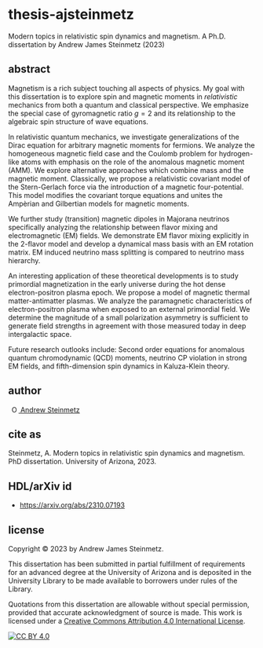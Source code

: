 # thesis-ajsteinmetz
Modern topics in relativistic spin dynamics and magnetism. A Ph.D. dissertation by Andrew James Steinmetz (2023)

## abstract
Magnetism is a rich subject touching all aspects of physics. My goal with this dissertation is to explore spin and magnetic moments in <i>relativistic</i> mechanics from both a quantum and classical perspective. We emphasize the special case of gyromagnetic ratio $g=2$ and its relationship to the algebraic spin structure of wave equations.

In relativistic quantum mechanics, we investigate generalizations of the Dirac equation for arbitrary magnetic moments for fermions. We analyze the homogeneous magnetic field case and the Coulomb problem for hydrogen-like atoms with emphasis on the role of the anomalous magnetic moment (AMM). We explore alternative approaches which combine mass and the magnetic moment. Classically, we propose a relativistic covariant model of the Stern-Gerlach force via the introduction of a magnetic four-potential. This model modifies the covariant torque equations and unites the Ampèrian and Gilbertian models for magnetic moments.

We further study (transition) magnetic dipoles in Majorana neutrinos specifically analyzing the relationship between flavor mixing and electromagnetic (EM) fields. We demonstrate EM flavor mixing explicitly in the 2-flavor model and develop a dynamical mass basis with an EM rotation matrix. EM induced neutrino mass splitting is compared to neutrino mass hierarchy.

An interesting application of these theoretical developments is to study primordial magnetization in the early universe during the hot dense electron-positron plasma epoch. We propose a model of magnetic thermal matter-antimatter plasmas. We analyze the paramagnetic characteristics of electron-positron plasma when exposed to an external primordial field. We determine the magnitude of a small polarization asymmetry is sufficient to generate field strengths in agreement with those measured today in deep intergalactic space.

Future research outlooks include: Second order equations for anomalous quantum chromodynamic (QCD) moments, neutrino CP violation in strong EM fields, and fifth-dimension spin dynamics in Kaluza-Klein theory.

## author
<a
id="cy-effective-orcid-url"
class="underline"
href="https://orcid.org/0000-0001-5474-2649"
target="orcid.widget"
rel="me noopener noreferrer"
style="vertical-align: top"><img
src="https://orcid.org/sites/default/files/images/orcid_16x16.png"
style="width: 1em; margin-inline-start: 0.5em"
alt="ORCID iD icon"/> Andrew Steinmetz</a>

## cite as
Steinmetz, A. Modern topics in relativistic spin dynamics and magnetism. PhD dissertation. University of Arizona, 2023.

## HDL/arXiv id
- https://arxiv.org/abs/2310.07193

## license
Copyright © 2023 by Andrew James Steinmetz.

This dissertation has been submitted in partial fulfillment of requirements for an advanced degree at the University of Arizona and is deposited in the University Library to be made available to borrowers under rules of the Library.

Quotations from this dissertation are allowable without special permission, provided that accurate acknowledgment of source is made. This work is licensed under a [Creative Commons Attribution 4.0 International License][cc-by].

[![CC BY 4.0][cc-by-image]][cc-by]

[cc-by]: http://creativecommons.org/licenses/by/4.0/
[cc-by-image]: https://i.creativecommons.org/l/by/4.0/88x31.png
[cc-by-shield]: https://img.shields.io/badge/License-CC%20BY%204.0-lightgrey.svg
